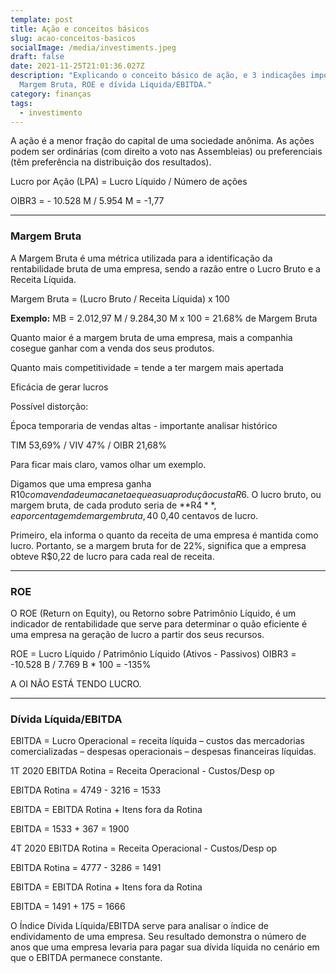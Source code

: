 ```yaml
---
template: post
title: Ação e conceitos básicos
slug: acao-conceitos-basicos
socialImage: /media/investiments.jpeg
draft: false
date: 2021-11-25T21:01:36.027Z
description: "Explicando o conceito básico de ação, e 3 indicações importantes:
  Margem Bruta, ROE e dívida Líquida/EBITDA."
category: finanças
tags:
  - investimento
---
```

A ação é a menor fração do capital de uma sociedade anônima. As ações podem ser ordinárias (com direito a voto nas Assembleias) ou preferenciais (têm preferência na distribuição dos resultados).

Lucro por Ação (LPA) = Lucro Líquido / Número de ações

OIBR3 = - 10.528 M / 5.954 M = -1,77

- - -

### Margem Bruta

A Margem Bruta é uma métrica utilizada para a identificação da rentabilidade bruta de uma empresa, sendo a razão entre o Lucro Bruto e a Receita Líquida.

Margem Bruta = (Lucro Bruto / Receita Líquida) x 100

**Exemplo:**
MB = 2.012,97 M / 9.284,30 M x 100 = 21.68% de Margem Bruta

Quanto maior é a margem bruta de uma empresa, mais a companhia cosegue ganhar com a venda dos seus produtos.

Quanto mais competitividade = tende a ter margem mais apertada

Eficácia de gerar lucros

Possível distorção: 

Época temporaria de vendas altas - importante analisar histórico

TIM 53,69% / VIV 47% / OIBR 21,68%

Para ficar mais claro, vamos olhar um exemplo.

Digamos que uma empresa ganha R$10 com a venda de uma caneta e que a sua produção custa R$6. O lucro bruto, ou margem bruta, de cada produto seria de **R$4**, e a porcentagem de margem bruta, 40%. Em outras palavras, para cada real vendido, foram gerados R$ 0,40 centavos de lucro.

Primeiro, ela informa o quanto da receita de uma empresa é mantida como lucro. Portanto, se a margem bruta for de 22%, significa que a empresa obteve R$0,22 de lucro para cada real de receita. 

- - -

### ROE

O ROE (Return on Equity), ou Retorno sobre Patrimônio Líquido, é um indicador de rentabilidade que serve para determinar o quão eficiente é uma empresa na geração de lucro a partir dos seus recursos.

ROE = Lucro Líquido / Patrimônio Líquido (Ativos - Passivos)
OIBR3 = -10.528 B / 7.769 B * 100 = -135%

A OI NÃO ESTÁ TENDO LUCRO.

- - -

### Dívida Líquida/EBITDA

EBITDA = Lucro Operacional = receita líquida – custos das mercadorias comercializadas – despesas operacionais – despesas financeiras líquidas.

1T 2020
EBITDA Rotina = Receita Operacional - Custos/Desp op

EBITDA Rotina = 4749 - 3216 = 1533

EBITDA = EBITDA Rotina + Itens fora da Rotina

EBITDA = 1533 + 367 = 1900

4T 2020
EBITDA Rotina = Receita Operacional - Custos/Desp op

EBITDA Rotina = 4777 - 3286 = 1491

EBITDA = EBITDA Rotina + Itens fora da Rotina

EBITDA = 1491 + 175 = 1666

O Índice Dívida Líquida/EBITDA serve para analisar o índice de endividamento de uma empresa. Seu resultado demonstra o número de anos que uma empresa levaria para pagar sua dívida líquida no cenário em que o EBITDA permanece constante.